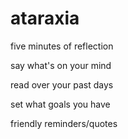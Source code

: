 # ataraxia
five minutes of reflection

say what's on your mind

read over your past days

set what goals you have

friendly reminders/quotes
